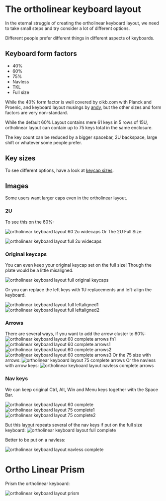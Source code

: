 # The ortholinear keyboard layout

In the eternal struggle of creating the ortholinear keyboard layout,
we need to take small steps and try consider a lot of different options.

Different people prefer different things in different aspects of keyboards.

## Keyboard form factors
* 40%
* 60%
* 75%
* Navless
* TKL
* Full size

While the 40% form factor is well covered
by olkb.com with Planck and Proenic,
and keyboard layout musings by
[andy](https://www.smittey.co.uk/the-planck-key-theory),
but the other sizes and form factors are very non-standard.

While the default 60% Layout contains mere 61 keys
in 5 rows of 15U, ortholinear layout can contain
up to 75 keys total in the same enclosure.

The key count can be reduced by a bigger spacebar,
2U backspace, large shift or whatever some people prefer.

## Key sizes
To see different options, have a look at [keycap sizes](keycap-sizes.md).

## Images
Some users want larger caps even in the ortholinear layout.

### 2U

To see this on the 60%:

![ortholinear keyboard layout 60 2u widecaps](images/keyboard-layout-ortholinear-60-2u-widecaps.png)
Or The 2U Full Size:

![ortholinear keyboard layout full 2u widecaps](images/keyboard-layout-ortholinear-full-2u-widecaps.png)

### Original keycaps
You can even keep your original keycap set on the full size!
Though the plate would be a little misaligned.

![ortholinear keyboard layout full original keycaps](images/keyboard-layout-ortholinear-full-original-keycaps.png)

Or you can replace the left keys with 1U replacements and left-align the keyboard.

![ortholinear keyboard layout full leftaligned1](images/keyboard-layout-ortholinear-full-leftaligned1.png)
![ortholinear keyboard layout full leftaligned2](images/keyboard-layout-ortholinear-full-leftaligned2.png)

### Arrows
There are several ways, if you want to add the arrow cluster to 60%:
![ortholinear keyboard layout 60 complete arrows fn1](images/keyboard-layout-ortholinear-60-complete-arrows-fn1.png)
![ortholinear keyboard layout 60 complete arrows1](images/keyboard-layout-ortholinear-60-complete-arrows1.png)
![ortholinear keyboard layout 60 complete arrows2](images/keyboard-layout-ortholinear-60-complete-arrows2.png)
![ortholinear keyboard layout 60 complete arrows3](images/keyboard-layout-ortholinear-60-complete-arrows3.png)
Or the 75 size with arrows:
![ortholinear keyboard layout 75 complete arrows](images/keyboard-layout-ortholinear-75-complete-arrows.png)
Or the navless with arrow keys:
![ortholinear keyboard layout navless complete arrows](images/keyboard-layout-ortholinear-navless-complete-arrows.png)

### Nav keys

We can keep original Ctrl, Alt, Win and Menu keys together with the Space Bar.

![ortholinear keyboard layout 60 complete](images/keyboard-layout-ortholinear-60-complete.png)
![ortholinear keyboard layout 75 complete1](images/keyboard-layout-ortholinear-75-complete1.png)
![ortholinear keyboard layout 75 complete2](images/keyboard-layout-ortholinear-75-complete2.png)

But this layout repeats several of the nav keys if put on the full size keyboard:
![ortholinear keyboard layout full complete](images/keyboard-layout-ortholinear-full-complete.png)

Better to be put on a navless:

![ortholinear keyboard layout navless complete](images/keyboard-layout-ortholinear-navless-complete.png)

# Ortho Linear Prism

Prism the ortholinear keyboard:

![ortholinear keyboard layout prism](images/keyboard-layout-ortholinear-prism.png)
